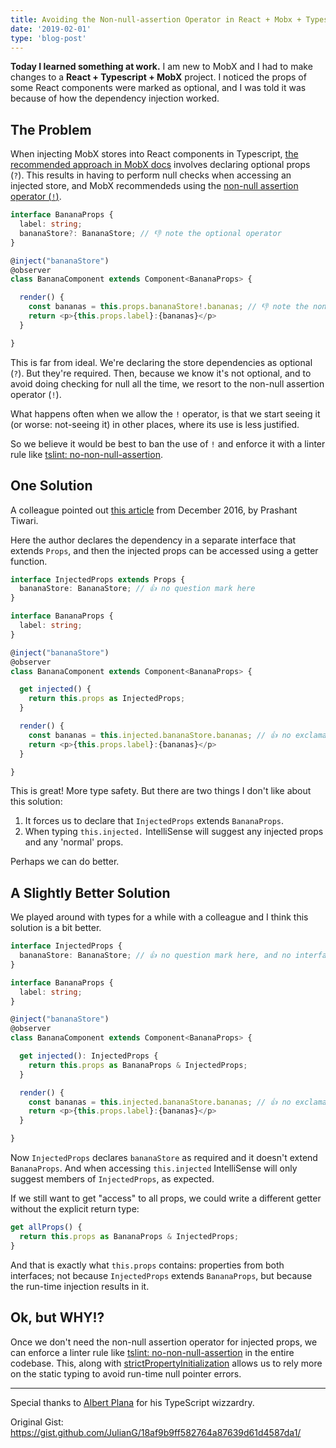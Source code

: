 ```yaml
---
title: Avoiding the Non-null-assertion Operator in React + Mobx + Typescript Projects
date: '2019-02-01'
type: 'blog-post'
---
```


**Today I learned something at work.** I am new to MobX and I had to make changes to a **React + Typescript + MobX** project. I noticed the props of some React components were marked as optional, and I was told it was because of how the dependency injection worked.

## The Problem

When injecting MobX stores into React components in Typescript, [the recommended approach in MobX docs](https://github.com/mobxjs/mobx-react#strongly-typing-inject) involves declaring optional props (`?`). This results in having to perform null checks when accessing an injected store, and MobX recommendeds using the [non-null assertion operator (`!`)](https://www.typescriptlang.org/docs/handbook/release-notes/typescript-2-0.html).

```typescript
interface BananaProps {
  label: string;
  bananaStore?: BananaStore; // 👎 note the optional operator
}

@inject("bananaStore")
@observer
class BananaComponent extends Component<BananaProps> {

  render() {
    const bananas = this.props.bananaStore!.bananas; // 👎 note the non-null assertion operator
    return <p>{this.props.label}:{bananas}</p>
  }

}
```

This is far from ideal. We're declaring the store dependencies as optional (`?`). But they're required. Then, because we know it's not optional, and to avoid doing checking for null all the time, we resort to the non-null assertion operator (`!`).

What happens often when we allow the `!` operator, is that we start seeing it (or worse: not-seeing it) in other places, where its use is less justified.

So we believe it would be best to ban the use of `!` and enforce it with a linter rule like [tslint: no-non-null-assertion](https://palantir.github.io/tslint/rules/no-non-null-assertion/).

## One Solution

A colleague pointed out [this article](https://medium.com/@prashaantt/strongly-typing-injected-react-props-635a6828acaf) from December 2016, by Prashant Tiwari.

Here the author declares the dependency in a separate interface that extends `Props`, and then the injected props can be accessed using a getter function. 

```typescript
interface InjectedProps extends Props {
  bananaStore: BananaStore; // 👍 no question mark here
}

interface BananaProps {
  label: string;
}

@inject("bananaStore")
@observer
class BananaComponent extends Component<BananaProps> {

  get injected() {
    return this.props as InjectedProps;
  }

  render() {
    const bananas = this.injected.bananaStore.bananas; // 👍 no exclamation mark here
    return <p>{this.props.label}:{bananas}</p>
  }

}
```

This is great! More type safety.
But there are two things I don't like about this solution:
1. It forces us to declare that `InjectedProps` extends `BananaProps`.
2. When typing `this.injected.` IntelliSense will suggest any injected props and any 'normal' props.

Perhaps we can do better.

## A Slightly Better Solution

We played around with types for a while with a colleague and I think this solution is a bit better.

```typescript
interface InjectedProps {
  bananaStore: BananaStore; // 👍 no question mark here, and no interface inheritance
}

interface BananaProps {
  label: string;
}

@inject("bananaStore")
@observer
class BananaComponent extends Component<BananaProps> {

  get injected(): InjectedProps {
    return this.props as BananaProps & InjectedProps;
  }

  render() {
    const bananas = this.injected.bananaStore.bananas; // 👍 no exclamation mark here
    return <p>{this.props.label}:{bananas}</p>
  }

}
```
Now `InjectedProps` declares `bananaStore` as required and it doesn't extend `BananaProps`. And when accessing `this.injected` IntelliSense will only suggest members of `InjectedProps`, as expected.

If we still want to get "access" to all props, we could write a different getter without the explicit return type:

```typescript
get allProps() {
  return this.props as BananaProps & InjectedProps;
}
```
And that is exactly what `this.props` contains: properties from both interfaces; not because `InjectedProps` extends `BananaProps`, but because the run-time injection results in it.

## Ok, but WHY!?

Once we don't need the non-null assertion operator for injected props, we can enforce a linter rule like [tslint: no-non-null-assertion](https://palantir.github.io/tslint/rules/no-non-null-assertion/) in the entire codebase. This, along with [strictPropertyInitialization](https://mariusschulz.com/blog/typescript-2-7-strict-property-initialization) allows us to rely more on the static typing to avoid run-time null pointer errors.

----

Special thanks to [Albert Plana](https://github.com/aPlana) for his TypeScript wizzardry.

Original Gist: https://gist.github.com/JulianG/18af9b9ff582764a87639d61d4587da1/
